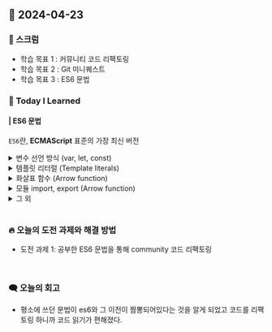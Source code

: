 ## 📆 2024-04-23

### 🔔 스크럼

- 학습 목표 1 : 커뮤니티 코드 리팩토링
- 학습 목표 2 : Git 미니퀘스트
- 학습 목표 3 : ES6 문법
  <br/>

### 🚀 Today I Learned

#### | ES6 문법

`ES6`란, **ECMAScript** 표준의 가장 최신 버전

<details>
  <summary>변수 선언 방식 (var, let, const)</summary>
  <ul>
    <li>
      <div>var 변수명</div>
      <div>재정의 O, 재선언 X</div>
    </li>
    <li>
      <div>let 변수명</div>
      <div>재정의 O, 재선언 X</div>
    </li>
    <li>
      <div>const 변수명</div>
      <div>재정의 X, 재선언 X</div>
    </li>
  </ul>
  <div>
    => var의 문제점: 변수 선언문 이전에 변수를 참조하면 undefined 반환, 호이스팅 발생 <br/>
    => 따라서, var은 잘 사용 X, `let`, `const`를 사용하는 것을 권장
  </div>
</details>

<details>
  <summary>템플릿 리터럴 (Template literals)</summary>
  <ul>
    <li>문자열 생성 시 "" 사용 X</li>
    <li>
      <div>문자열 생성 시 백틱(`) 사용</div>
      <div>문자열 속 변수를 넣을 때는 ${} 사이에 표현식 삽입</div>
    </li>
  </ul>
</details>

<details>
  <summary>화살표 함수 (Arrow function)</summary>
  <ul>
    <li>
      <div>기본 함수 형식</div>
      <div>let sum = function(a, b) { return a + b; }</div>
    </li>
    <li>
      <div>화살표 함수 형식</div>
      <div>let sum = (a, b) => a + b;</div>
    </li>
  </ul>
</details>

<details>
  <summary>모듈 import, export (Arrow function)</summary>
  <ul>
    <li>
      <div>기존 import 형식</div>
      <div>const express = required("express")</div>
    </li>
    <li>
      <div>현재 import 형식</div>
      <div>import express from "express";</div>
    </li>
  </ul>
</details>
<details>
  <summary>그 외</summary>
</details>

<br/>

### 🔥 오늘의 도전 과제와 해결 방법

- 도전 과제 1: 공부한 ES6 문법을 통해 community 코드 리팩토링

  <br/>

### 🗨️ 오늘의 회고

<!--
- 오늘의 학습 경험에 대한 자유로운 생각이나 느낀 점을 기록합니다.
- 성공적인 점, 개선해야 할 점, 새롭게 시도하고 싶은 방법 등을 포함할 수 있습니다.-->

- 평소에 쓰던 문법이 es6와 그 이전이 짬뽕되어있다는 것을 알게 되었고 코드를 리팩토링 하니까 코드 읽기가 편해졌다.
  <br/>

<!--
### 📰 참고 자료 및 링크

- <a href="https://www.notion.so/goorm/ee564f2eb99a4a7194261e4d647b16a1?v=7677bb5865644959a89911897a5486e6">erica 한 줄 정리</a>-->
